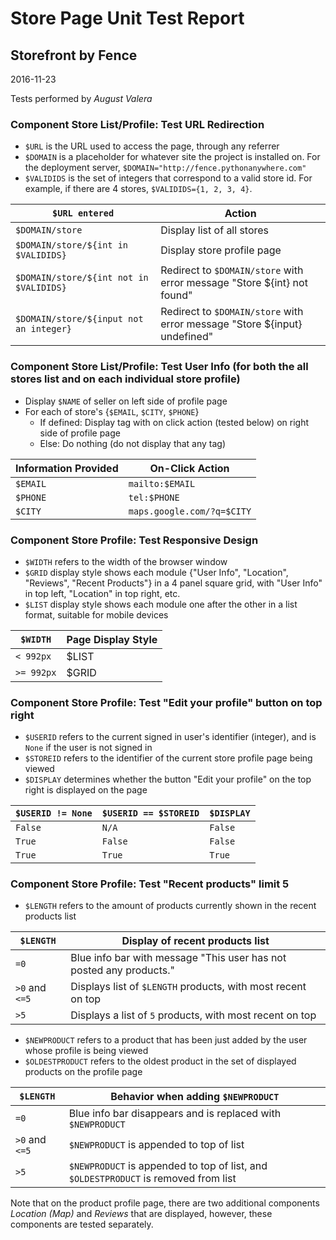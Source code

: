 # Store Page Unit Test Report
## Storefront by Fence
2016-11-23

Tests performed by *August Valera*

### Component Store List/Profile: Test URL Redirection

- `$URL` is the URL used to access the page, through any referrer
- `$DOMAIN` is a placeholder for whatever site the project is installed on. For the deployment server, `$DOMAIN="http://fence.pythonanywhere.com"`
- `$VALIDIDS` is the set of integers that correspond to a valid store id. For example, if there are 4 stores, `$VALIDIDS={1, 2, 3, 4}`.

| `$URL entered` | Action |
| --- | --- |
| `$DOMAIN/store` | Display list of all stores |
| `$DOMAIN/store/${int in $VALIDIDS}` | Display store profile page |
| `$DOMAIN/store/${int not in $VALIDIDS}` | Redirect to `$DOMAIN/store` with error message "Store ${int} not found" |
| `$DOMAIN/store/${input not an integer}` | Redirect to `$DOMAIN/store` with error message "Store ${input} undefined" |

### Component Store List/Profile: Test User Info (for both the all stores list and on each individual store profile)

- Display `$NAME` of seller on left side of profile page
- For each of store's {`$EMAIL`, `$CITY`, `$PHONE`}
  - If defined: Display tag with on click action (tested below) on right side of profile page
  - Else: Do nothing (do not display that any tag)

| Information Provided | On-Click Action |
| --- | --- |
| `$EMAIL` | `mailto:$EMAIL` |
| `$PHONE` | `tel:$PHONE` |
| `$CITY` | `maps.google.com/?q=$CITY` |

### Component Store Profile: Test Responsive Design

- `$WIDTH` refers to the width of the browser window
- `$GRID` display style shows each module {"User Info", "Location", "Reviews", "Recent Products"} in
  a 4 panel square grid, with "User Info" in top left, "Location" in top right, etc.
- `$LIST` display style shows each module one after the other in a list format, suitable for
  mobile devices

| `$WIDTH` | Page Display Style |
| --- | --- |
| `< 992px` | $LIST |
| `>= 992px` | $GRID |

### Component Store Profile: Test "Edit your profile" button on top right

- `$USERID` refers to the current signed in user's identifier (integer), and is `None` if the user is not signed in
- `$STOREID` refers to the identifier of the current store profile page being viewed
- `$DISPLAY` determines whether the button "Edit your profile" on the top right is displayed on the page

| `$USERID != None` | `$USERID == $STOREID` | `$DISPLAY` |
| --- | --- | --- |
| `False` | `N/A` | `False` |
| `True` | `False` | `False` |
| `True` | `True` | `True` |

### Component Store Profile: Test "Recent products" limit 5

- `$LENGTH` refers to the amount of products currently shown in the recent
  products list

| `$LENGTH` | Display of recent products list |
| --- | --- |
| `=0` | Blue info bar with message "This user has not posted any products." |
| `>0` and `<=5` | Displays list of `$LENGTH` products, with most recent on top |
| `>5` | Displays a list of `5` products, with most recent on top |

- `$NEWPRODUCT` refers to a product that has been just added by the user whose profile is being viewed
- `$OLDESTPRODUCT` refers to the oldest product in the set of displayed products on the profile page

| `$LENGTH` | Behavior when adding `$NEWPRODUCT` |
| --- | --- |
| `=0` | Blue info bar disappears and is replaced with `$NEWPRODUCT` |
| `>0` and `<=5` | `$NEWPRODUCT` is appended to top of list |
| `>5` | `$NEWPRODUCT` is appended to top of list, and `$OLDESTPRODUCT` is removed from list |

Note that on the product profile page, there are two additional components *Location (Map)* and *Reviews* that are displayed, however, these components are tested separately.
